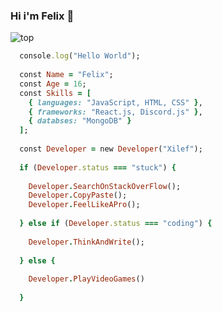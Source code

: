 ### Hi i'm Felix 👋

<!--
**Schielef/schielef** is a ✨ _special_ ✨ repository because its `README.md` (this file) appears on your GitHub profile.

Here are some ideas to get you started:


- 🔭 I’m currently working on ...
- 🌱 I’m currently learning ...
- 👯 I’m looking to collaborate on ...
- 🤔 I’m looking for help with ...
- 💬 Ask me about ...
- 📫 How to reach me: ...
- 😄 Pronouns: ...
- ⚡ Fun fact: ...
-->
![top](https://user-images.githubusercontent.com/107757555/174439547-37941d06-b1aa-4f69-b5af-beaf4fa8047a.png)
```ruby
  console.log("Hello World");
  
  const Name = "Felix";
  const Age = 16;
  const Skills = [
    { languages: "JavaScript, HTML, CSS" },
    { frameworks: "React.js, Discord.js" },
    { databses: "MongoDB" }
  ];
  
  const Developer = new Developer("Xilef");
  
  if (Developer.status === "stuck") {
  
    Developer.SearchOnStackOverFlow();
    Developer.CopyPaste();
    Developer.FeelLikeAPro();
    
  } else if (Developer.status === "coding") {
  
    Developer.ThinkAndWrite();
    
  } else {
  
    Developer.PlayVideoGames()
    
  }
  
  
```
